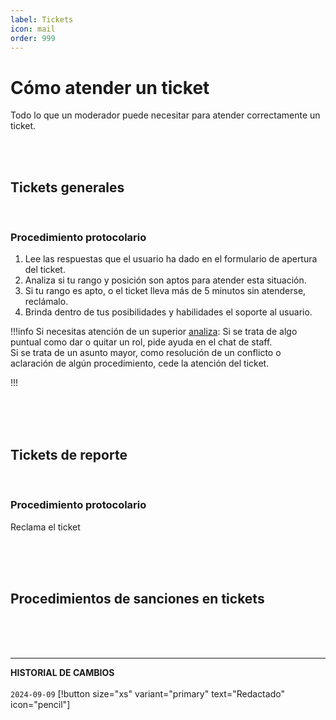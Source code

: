 ```yaml
---
label: Tickets
icon: mail
order: 999
---
```


# Cómo atender un ticket

Todo lo que un moderador puede necesitar para atender correctamente un ticket. 

<br><br>

## Tickets generales

<br>

### Procedimiento protocolario
1. Lee las respuestas que el usuario ha dado en el formulario de apertura del ticket.
2. Analiza si tu rango y posición son aptos para atender esta situación.
3. Si tu rango es apto, o el ticket lleva más de 5 minutos sin atenderse, reclámalo.
4. Brinda dentro de tus posibilidades y habilidades el soporte al usuario.

!!!info Si necesitas atención de un superior <u>analiza</u>:
Si se trata de algo puntual como dar o quitar un rol, pide ayuda en el chat de staff.<br>
Si se trata de un asunto mayor, como resolución de un conflicto o aclaración de algún procedimiento, cede la atención del ticket.

!!!

<br><br><br>

## Tickets de reporte

<br>

### Procedimiento protocolario
Reclama el ticket

<br><br><br>

## Procedimientos de sanciones en tickets


<br><br><br>
** **
**HISTORIAL DE CAMBIOS**<br><br>
`2024-09-09` [!button size="xs" variant="primary" text="Redactado" icon="pencil"]